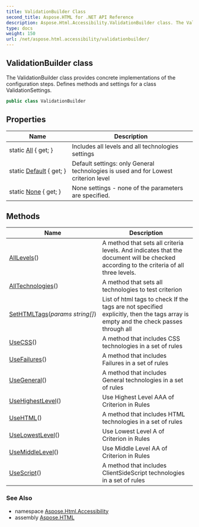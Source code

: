 ```yaml
---
title: ValidationBuilder Class
second_title: Aspose.HTML for .NET API Reference
description: Aspose.Html.Accessibility.ValidationBuilder class. The ValidationBuilder class provides concrete implementations of the configuration steps. Defines methods and settings for a class ValidationSettings
type: docs
weight: 150
url: /net/aspose.html.accessibility/validationbuilder/
---
```

## ValidationBuilder class

The ValidationBuilder class provides concrete implementations of the configuration steps. Defines methods and settings for a class ValidationSettings.

```csharp
public class ValidationBuilder
```

## Properties

| Name | Description |
| --- | --- |
| static [All](../../aspose.html.accessibility/validationbuilder/all/) { get; } | Includes all levels and all technologies settings |
| static [Default](../../aspose.html.accessibility/validationbuilder/default/) { get; } | Default settings: only General technologies is used and for Lowest criterion level |
| static [None](../../aspose.html.accessibility/validationbuilder/none/) { get; } | None settings - none of the parameters are specified. |

## Methods

| Name | Description |
| --- | --- |
| [AllLevels](../../aspose.html.accessibility/validationbuilder/alllevels/)() | A method that sets all criteria levels. And indicates that the document will be checked according to the criteria of all three levels. |
| [AllTechnologies](../../aspose.html.accessibility/validationbuilder/alltechnologies/)() | A method that sets all technologies to test criterion |
| [SetHTMLTags](../../aspose.html.accessibility/validationbuilder/sethtmltags/)(*params string[]*) | List of html tags to check If the tags are not specified explicitly, then the tags array is empty and the check passes through all |
| [UseCSS](../../aspose.html.accessibility/validationbuilder/usecss/)() | A method that includes CSS technologies in a set of rules |
| [UseFailures](../../aspose.html.accessibility/validationbuilder/usefailures/)() | A method that includes Failures in a set of rules |
| [UseGeneral](../../aspose.html.accessibility/validationbuilder/usegeneral/)() | A method that includes General technologies in a set of rules |
| [UseHighestLevel](../../aspose.html.accessibility/validationbuilder/usehighestlevel/)() | Use Highest Level AAA of Criterion in Rules |
| [UseHTML](../../aspose.html.accessibility/validationbuilder/usehtml/)() | A method that includes HTML technologies in a set of rules |
| [UseLowestLevel](../../aspose.html.accessibility/validationbuilder/uselowestlevel/)() | Use Lowest Level A of Criterion in Rules |
| [UseMiddleLevel](../../aspose.html.accessibility/validationbuilder/usemiddlelevel/)() | Use Middle Level AA of Criterion in Rules |
| [UseScript](../../aspose.html.accessibility/validationbuilder/usescript/)() | A method that includes ClientSideScript technologies in a set of rules |

### See Also

* namespace [Aspose.Html.Accessibility](../../aspose.html.accessibility/)
* assembly [Aspose.HTML](../../)
